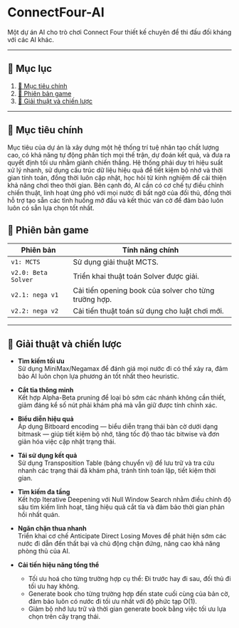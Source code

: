 # ConnectFour-AI

Một dự án AI cho trò chơi Connect Four thiết kế chuyên để thi đấu đối kháng với các AI khác.

---

## 📑 Mục lục

1. [🎯 Mục tiêu chính](#-mục-tiêu-chính)  
2. [🚀 Phiên bản game](#-phiên-bản-game)  
3. [🧠 Giải thuật và chiến lược](#-giải-thuật-và-chiến-lược)  

---

## 🎯 Mục tiêu chính
Mục tiêu của dự án là xây dựng một hệ thống trí tuệ nhân tạo chất lượng cao, có khả năng tự động phân tích mọi thế trận, dự đoán kết quả, và đưa ra quyết định tối ưu nhằm giành chiến thắng. Hệ thống phải duy trì hiệu suất xử lý nhanh, sử dụng cấu trúc dữ liệu hiệu quả để tiết kiệm bộ nhớ và thời gian tính toán, đồng thời luôn cập nhật, học hỏi từ kinh nghiệm để cải thiện khả năng chơi theo thời gian. Bên cạnh đó, AI cần có cơ chế tự điều chỉnh chiến thuật, linh hoạt ứng phó với mọi nước đi bất ngờ của đối thủ, đồng thời hỗ trợ tạo sẵn các tình huống mở đầu và kết thúc ván cờ để đảm bảo luôn luôn có sẵn lựa chọn tốt nhất. 


## 🚀 Phiên bản game

| Phiên bản | Tính năng chính | 
|----------|-----------------|
| `v1: MCTS` | Sử dụng giải thuật MCTS. |
| `v2.0: Beta Solver` | Triển khai thuật toán Solver được giải. | 
| `v2.1: nega v1` | Cải tiến opening book của solver cho từng trường hợp. | 
| `v2.2: nega v2` | Cải tiến thuật toán sử dụng cho luật chơi mới. | 

---

## 🧠 Giải thuật và chiến lược

- **Tìm kiếm tối ưu**  
  Sử dụng MiniMax/Negamax để đánh giá mọi nước đi có thể xảy ra, đảm bảo AI luôn chọn lựa phương án tốt nhất theo heuristic.

- **Cắt tỉa thông minh**  
  Kết hợp Alpha-Beta pruning để loại bỏ sớm các nhánh không cần thiết, giảm đáng kể số nút phải khám phá mà vẫn giữ được tính chính xác.

- **Biểu diễn hiệu quả**  
  Áp dụng Bitboard encoding — biểu diễn trạng thái bàn cờ dưới dạng bitmask — giúp tiết kiệm bộ nhớ, tăng tốc độ thao tác bitwise và đơn giản hóa việc cập nhật trạng thái.

- **Tái sử dụng kết quả**  
  Sử dụng Transposition Table (bảng chuyển vị) để lưu trữ và tra cứu nhanh các trạng thái đã khám phá, tránh tính toán lặp, tiết kiệm thời gian.

- **Tìm kiếm đa tầng**  
  Kết hợp Iterative Deepening với Null Window Search nhằm điều chỉnh độ sâu tìm kiếm linh hoạt, tăng hiệu quả cắt tỉa và đảm bảo thời gian phản hồi nhất quán.

- **Ngăn chặn thua nhanh**  
  Triển khai cơ chế Anticipate Direct Losing Moves để phát hiện sớm các nước đi dẫn đến thất bại và chủ động chặn đứng, nâng cao khả năng phòng thủ của AI.

- **Cải tiến hiệu năng tổng thể**  
  - Tối ưu hoá cho từng trường hợp cụ thể: Đi trước hay đi sau, đối thủ đi tối ưu hay không.
  - Generate book cho từng trường hợp đến state cuối cùng của bản cờ, đảm bảo luôn có nước đi tối ưu nhất với độ phức tạp O(1).
  - Giảm bộ nhớ lưu trữ và thời gian generate book bằng việc tối ưu lựa chọn trên cây trạng thái.

